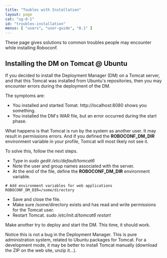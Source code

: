 ```yaml
---
title: "Toubles with Installation"
layout: page
cat: "ug-0-1"
id: "troubles-installation"
menus: [ "users", "user-guide", "0.1" ]
---
```


These page gives solutions to common troubles people may encounter while installing Roboconf.

## Installing the DM on Tomcat @ Ubuntu

If you decided to install the Deployment Manager (DM) on a Tomcat server, and
that this Tomcat was installed from Ubuntu's repositories, then you may encounter errors
during the deployment of the DM.

The symptoms are:

* You installed and started Tomat. http://localhost:8080 shows you something.
* You installed the DM's WAR file, but an error occurred during the start phase.

What happens is that Tomcat is run by the system as another user.
It may result in permissions errors. And if you defined the **ROBOCONF_DM_DIR**
environment variable in your profile, Tomcat will most likely not see it.

To solve this, follow the next steps.

* Type in *sudo gedit /etc/default/tomcat6*
* Note the user and group names associated with the server.
* At the end of the file, define the **ROBOCONF_DM_DIR** environment variable.

```properties
# Add environment variables for web applications
ROBOCONF_DM_DIR=/some/directory
```

<!-- -->
* Save and close the file.
* Make sure /some/directory exists and has read and write permissions for the Tomcat user.
* Restart Tomcat. *sudo /etc/init.d/tomcat6 restart*

Make another try to deploy and start the DM.
This time, it should work.

Notice this is not a bug in the Deployment Manager.
This is pure administration system, related to Ubuntu packages for Tomcat. For a development mode,
it may be better to install Tomcat manually (download the ZIP on the web site, unzip it...).